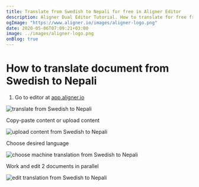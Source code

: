 ```yaml
---
title: Translate from Swedish to Nepali for free in Aligner Editor
description: Aligner Dual Editor Tutorial. How to translate for free from Swedish to Nepali. Aligner is multilingual document management platform. 
ogImage: "https://www.aligner.io/images/aligner-logo.png"
date: 2020-05-06T07:09:21+03:00
image: ../images/aligner-logo.png
onBlog: true
---
```


# How to translate document from Swedish to Nepali

1. Go to editor at [app.aligner.io](https://app.aligner.io "Aligner App web page")

![translate from Swedish to Nepali](../aligner-blank-editor.png "translate from Swedish to Nepali")

Copy-paste content or upload content

![upload content from Swedish to Nepali](../aligner-uploaded-document.png "upload content from Swedish to Nepali")

Choose desired language

![choose machine translation from Swedish to Nepali](../aligner-language-dropdown.png "choose machine translation from Swedish to Nepali")

Work and edit 2 documents in parallel

![edit translation from Swedish to Nepali](../aligner-double-sitded-editor.png "edit translation from Swedish to Nepali")

